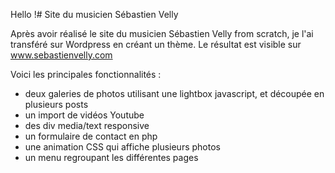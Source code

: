 Hello !# Site du musicien Sébastien Velly

Après avoir réalisé le site du musicien Sébastien Velly from scratch, je l'ai transféré sur Wordpress en créant un thème.
Le résultat est visible sur www.sebastienvelly.com

Voici les principales fonctionnalités :
* deux galeries de photos utilisant une lightbox javascript, et découpée en plusieurs posts
* un import de vidéos Youtube
* des div media/text responsive
* un formulaire de contact en php
* une animation CSS qui affiche plusieurs photos
* un menu regroupant les différentes pages

<!--stackedit_data:
eyJoaXN0b3J5IjpbMTEzNjM5NzY3MV19
-->